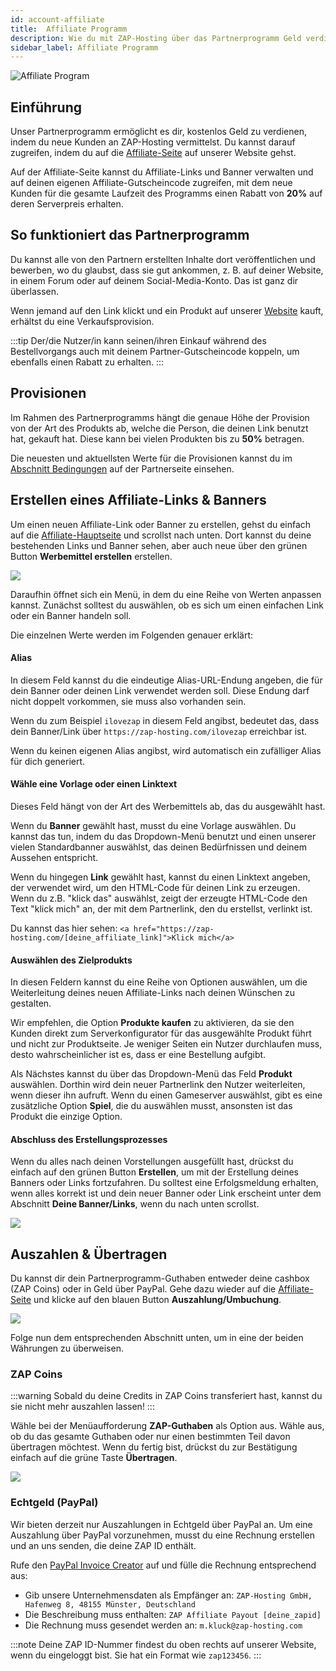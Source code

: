 ```yaml
---
id: account-affiliate
title:  Affiliate Programm
description: Wie du mit ZAP-Hosting über das Partnerprogramm Geld verdienen kannst - ZAP-Hosting.com Dokumentation
sidebar_label: Affiliate Programm
---
```


![Affiliate Program](https://screensaver01.zap-hosting.com/index.php/s/GoXwRnHrRARc4jk/preview)

## Einführung

Unser Partnerprogramm ermöglicht es dir, kostenlos Geld zu verdienen, indem du neue Kunden an ZAP-Hosting vermittelst. Du kannst darauf zugreifen, indem du auf die [Affiliate-Seite](https://zap-hosting.com/en/customer/affiliate/) auf unserer Website gehst.

Auf der Affiliate-Seite kannst du Affiliate-Links und Banner verwalten und auf deinen eigenen Affiliate-Gutscheincode zugreifen, mit dem neue Kunden für die gesamte Laufzeit des Programms einen Rabatt von **20%** auf deren Serverpreis erhalten.

## So funktioniert das Partnerprogramm

Du kannst alle von den Partnern erstellten Inhalte dort veröffentlichen und bewerben, wo du glaubst, dass sie gut ankommen, z. B. auf deiner Website, in einem Forum oder auf deinem Social-Media-Konto. Das ist ganz dir überlassen.

Wenn jemand auf den Link klickt und ein Produkt auf unserer [Website](https://zap-hosting.com/) kauft, erhältst du eine Verkaufsprovision. 

:::tip
Der/die Nutzer/in kann seinen/ihren Einkauf während des Bestellvorgangs auch mit deinem Partner-Gutscheincode koppeln, um ebenfalls einen Rabatt zu erhalten.
:::

## Provisionen

Im Rahmen des Partnerprogramms hängt die genaue Höhe der Provision von der Art des Produkts ab, welche die Person, die deinen Link benutzt hat, gekauft hat. Diese kann bei vielen Produkten bis zu **50%** betragen.

Die neuesten und aktuellsten Werte für die Provisionen kannst du im [Abschnitt Bedingungen](https://zap-hosting.com/en/customer/affiliate/conditions/) auf der Partnerseite einsehen.

## Erstellen eines Affiliate-Links & Banners

Um einen neuen Affiliate-Link oder Banner zu erstellen, gehst du einfach auf die [Affiliate-Hauptseite](https://zap-hosting.com/en/customer/affiliate/) und scrollst nach unten. Dort kannst du deine bestehenden Links und Banner sehen, aber auch neue über den grünen Button **Werbemittel erstellen** erstellen.

![](https://screensaver01.zap-hosting.com/index.php/s/3KTLeT7y4PzZtLS/preview)

Daraufhin öffnet sich ein Menü, in dem du eine Reihe von Werten anpassen kannst. Zunächst solltest du auswählen, ob es sich um einen einfachen Link oder ein Banner handeln soll.

Die einzelnen Werte werden im Folgenden genauer erklärt:

#### Alias

In diesem Feld kannst du die eindeutige Alias-URL-Endung angeben, die für dein Banner oder deinen Link verwendet werden soll. Diese Endung darf nicht doppelt vorkommen, sie muss also vorhanden sein.

Wenn du zum Beispiel `ilovezap` in diesem Feld angibst, bedeutet das, dass dein Banner/Link über `https://zap-hosting.com/ilovezap` erreichbar ist.

Wenn du keinen eigenen Alias angibst, wird automatisch ein zufälliger Alias für dich generiert.

#### Wähle eine Vorlage oder einen Linktext

Dieses Feld hängt von der Art des Werbemittels ab, das du ausgewählt hast. 

Wenn du **Banner** gewählt hast, musst du eine Vorlage auswählen. Du kannst das tun, indem du das Dropdown-Menü benutzt und einen unserer vielen Standardbanner auswählst, das deinen Bedürfnissen und deinem Aussehen entspricht.

Wenn du hingegen **Link** gewählt hast, kannst du einen Linktext angeben, der verwendet wird, um den HTML-Code für deinen Link zu erzeugen. Wenn du z.B. "klick das" auswählst, zeigt der erzeugte HTML-Code den Text "klick mich" an, der mit dem Partnerlink, den du erstellst, verlinkt ist. 

Du kannst das hier sehen: `<a href="https://zap-hosting.com/[deine_affiliate_link]">Klick mich</a>`

#### Auswählen des Zielprodukts

In diesen Feldern kannst du eine Reihe von Optionen auswählen, um die Weiterleitung deines neuen Affiliate-Links nach deinen Wünschen zu gestalten.

Wir empfehlen, die Option **Produkte kaufen** zu aktivieren, da sie den Kunden direkt zum Serverkonfigurator für das ausgewählte Produkt führt und nicht zur Produktseite. Je weniger Seiten ein Nutzer durchlaufen muss, desto wahrscheinlicher ist es, dass er eine Bestellung aufgibt.

Als Nächstes kannst du über das Dropdown-Menü das Feld **Produkt** auswählen. Dorthin wird dein neuer Partnerlink den Nutzer weiterleiten, wenn dieser ihn aufruft. Wenn du einen Gameserver auswählst, gibt es eine zusätzliche Option **Spiel**, die du auswählen musst, ansonsten ist das Produkt die einzige Option.

#### Abschluss des Erstellungsprozesses

Wenn du alles nach deinen Vorstellungen ausgefüllt hast, drückst du einfach auf den grünen Button **Erstellen**, um mit der Erstellung deines Banners oder Links fortzufahren. Du solltest eine Erfolgsmeldung erhalten, wenn alles korrekt ist und dein neuer Banner oder Link erscheint unter dem Abschnitt **Deine Banner/Links**, wenn du nach unten scrollst.

![](https://screensaver01.zap-hosting.com/index.php/s/724JJWXKptMB9qR/preview)

## Auszahlen & Übertragen

Du kannst dir dein Partnerprogramm-Guthaben entweder deine cashbox (ZAP Coins) oder in Geld über PayPal. Gehe dazu wieder auf die [Affiliate-Seite](https://zap-hosting.com/en/customer/affiliate/) und klicke auf den blauen Button **Auszahlung/Umbuchung**.

![](https://screensaver01.zap-hosting.com/index.php/s/639MHYsCXnf7YeP/preview)

Folge nun dem entsprechenden Abschnitt unten, um in eine der beiden Währungen zu überweisen.

### ZAP Coins

:::warning
Sobald du deine Credits in ZAP Coins transferiert hast, kannst du sie nicht mehr auszahlen lassen!
:::

Wähle bei der Menüaufforderung **ZAP-Guthaben** als Option aus. Wähle aus, ob du das gesamte Guthaben oder nur einen bestimmten Teil davon übertragen möchtest. Wenn du fertig bist, drückst du zur Bestätigung einfach auf die grüne Taste **Übertragen**.

![](https://screensaver01.zap-hosting.com/index.php/s/AEoNwL7sMGsQD6Z/preview)

### Echtgeld (PayPal)

Wir bieten derzeit nur Auszahlungen in Echtgeld über PayPal an. Um eine Auszahlung über PayPal vorzunehmen, musst du eine Rechnung erstellen und an uns senden, die deine ZAP ID enthält.

Rufe den [PayPal Invoice Creator](https://www.paypal.com/invoice/create?fromWidget=newuser) auf und fülle die Rechnung entsprechend aus:

- Gib unsere Unternehmensdaten als Empfänger an: `ZAP-Hosting GmbH, Hafenweg 8, 48155 Münster, Deutschland`
- Die Beschreibung muss enthalten: `ZAP Affiliate Payout [deine_zapid]`
- Die Rechnung muss gesendet werden an: `m.kluck@zap-hosting.com`

:::note
Deine ZAP ID-Nummer findest du oben rechts auf unserer Website, wenn du eingeloggt bist. Sie hat ein Format wie `zap123456`.
:::